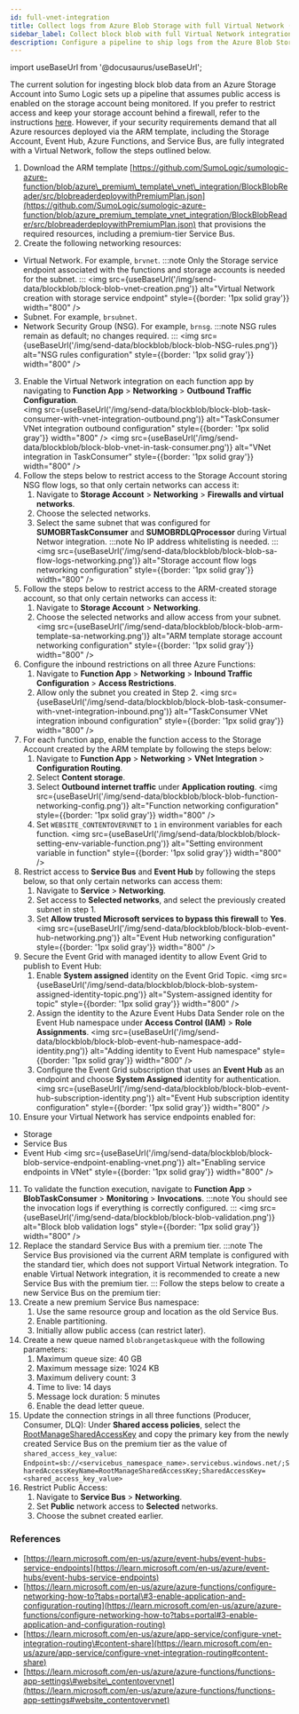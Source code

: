 ```yaml
---
id: full-vnet-integration
title: Collect logs from Azure Blob Storage with full Virtual Network (VNet) Integration
sidebar_label: Collect block blob with full Virtual Network integration
description: Configure a pipeline to ship logs from the Azure Blob Storage throughout the Virtual Network and then to an HTTP source on a hosted collector in Sumo Logic.
---
```


import useBaseUrl from '@docusaurus/useBaseUrl';

The current solution for ingesting block blob data from an Azure Storage Account into Sumo Logic sets up a pipeline that assumes public access is enabled on the storage account being monitored.
If you prefer to restrict access and keep your storage account behind a firewall, refer to the instructions [here](/docs/send-data/collect-from-other-data-sources/azure-blob-storage/block-blob/collect-logs/#step-3-enabling-vnet-integration-optional). However, if your security requirements demand that all Azure resources deployed via the ARM template, including the Storage Account, Event Hub, Azure Functions, and Service Bus, are fully integrated with a Virtual Network, follow the steps outlined below.

1. Download the ARM template [https://github.com/SumoLogic/sumologic-azure-function/blob/azure\_premium\_template\_vnet\_integration/BlockBlobReader/src/blobreaderdeploywithPremiumPlan.json](https://github.com/SumoLogic/sumologic-azure-function/blob/azure_premium_template_vnet_integration/BlockBlobReader/src/blobreaderdeploywithPremiumPlan.json) that provisions the required resources, including a premium-tier Service Bus.
2. Create the following networking resources:
- Virtual Network. For example, `brvnet`.
:::note
Only the Storage service endpoint associated with the functions and storage accounts is needed for the subnet.
:::
<img src={useBaseUrl('/img/send-data/blockblob/block-blob-vnet-creation.png')} alt="Virtual Network creation with storage service endpoint" style={{border: '1px solid gray'}} width="800" />
- Subnet. For example, `brsubnet`.
- Network Security Group (NSG). For example, `brnsg`.
:::note
NSG rules remain as default; no changes required.
:::
<img src={useBaseUrl('/img/send-data/blockblob/block-blob-NSG-rules.png')} alt="NSG rules configuration" style={{border: '1px solid gray'}} width="800" />
3. Enable the Virtual Network integration on each function app by navigating to **Function App** > **Networking** > **Outbound Traffic Configuration**.  
<img src={useBaseUrl('/img/send-data/blockblob/block-blob-task-consumer-with-vnet-integration-outbound.png')} alt="TaskConsumer VNet integration outbound configuration" style={{border: '1px solid gray'}} width="800" />
<img src={useBaseUrl('/img/send-data/blockblob/block-blob-vnet-in-task-consumer.png')} alt="VNet integration in TaskConsumer" style={{border: '1px solid gray'}} width="800" />
4. Follow the steps below to restrict access to the Storage Account storing NSG flow logs, so that only certain networks can access it:
   1. Navigate to **Storage Account** > **Networking** > **Firewalls and virtual networks**.
   2. Choose the selected networks.
   3. Select the same subnet that was configured for **SUMOBRTaskConsumer** and **SUMOBRDLQProcessor** during Virtual Networ integration.
   :::note
   No IP address whitelisting is needed.
   :::
   <img src={useBaseUrl('/img/send-data/blockblob/block-blob-sa-flow-logs-networking.png')} alt="Storage account flow logs networking configuration" style={{border: '1px solid gray'}} width="800" />
5. Follow the steps below to restrict access to the ARM-created storage account, so that only certain networks can access it:
   1. Navigate to **Storage Account** > **Networking**.
   2. Choose the selected networks and allow access from your subnet.   
   <img src={useBaseUrl('/img/send-data/blockblob/block-blob-arm-template-sa-networking.png')} alt="ARM template storage account networking configuration" style={{border: '1px solid gray'}} width="800" />
6. Configure the inbound restrictions on all three Azure Functions:
   1. Navigate to **Function App** > **Networking** > **Inbound Traffic Configuration** > **Access Restrictions**.
   2. Allow only the subnet you created in Step 2.
   <img src={useBaseUrl('/img/send-data/blockblob/block-blob-task-consumer-with-vnet-integration-inbound.png')} alt="TaskConsumer VNet integration inbound configuration" style={{border: '1px solid gray'}} width="800" />
7. For each function app, enable the function access to the Storage Account created by the ARM template by following the steps below:
   1. Navigate to **Function App** > **Networking** > **VNet Integration** > **Configuration Routing**.
   2. Select **Content storage**.
   3. Select **Outbound internet traffic** under **Application routing**.
   <img src={useBaseUrl('/img/send-data/blockblob/block-blob-function-networking-config.png')} alt="Function networking configuration" style={{border: '1px solid gray'}} width="800" />
   4. Set `WEBSITE_CONTENTOVERVNET` to `1` in environment variables for each function.
   <img src={useBaseUrl('/img/send-data/blockblob/block-setting-env-variable-function.png')} alt="Setting environment variable in function" style={{border: '1px solid gray'}} width="800" />
8. Restrict access to **Service Bus** and **Event Hub** by following the steps below, so that only certain networks can access them:
   1. Navigate to **Service** > **Networking**.
   2. Set access to **Selected networks**, and select the previously created subnet in step 1.
   3. Set **Allow trusted Microsoft services to bypass this firewall** to **Yes**.
   <img src={useBaseUrl('/img/send-data/blockblob/block-blob-event-hub-networking.png')} alt="Event Hub networking configuration" style={{border: '1px solid gray'}} width="800" />
9. Secure the Event Grid with managed identity to allow Event Grid to publish to Event Hub:
   1. Enable **System assigned** identity on the Event Grid Topic.
   <img src={useBaseUrl('/img/send-data/blockblob/block-blob-system-assigned-identity-topic.png')} alt="System-assigned identity for topic" style={{border: '1px solid gray'}} width="800" />
   2. Assign the identity to the Azure Event Hubs Data Sender role on the Event Hub namespace under **Access Control (IAM)** > **Role Assignments**.
   <img src={useBaseUrl('/img/send-data/blockblob/block-blob-event-hub-namespace-add-identity.png')} alt="Adding identity to Event Hub namespace" style={{border: '1px solid gray'}} width="800" />
   3. Configure the Event Grid subscription that uses an **Event Hub** as an endpoint and choose **System Assigned** identity for authentication.
   <img src={useBaseUrl('/img/send-data/blockblob/block-blob-event-hub-subscription-identity.png')} alt="Event Hub subscription identity configuration" style={{border: '1px solid gray'}} width="800" />
10. Ensure your Virtual Network has service endpoints enabled for:
- Storage
- Service Bus
- Event Hub
<img src={useBaseUrl('/img/send-data/blockblob/block-blob-service-endpoint-enabling-vnet.png')} alt="Enabling service endpoints in VNet" style={{border: '1px solid gray'}} width="800" />
11. To validate the function execution, navigate to **Function App** > **BlobTaskConsumer** > **Monitoring** > **Invocations**.
:::note
You should see the invocation logs if everything is correctly configured.
:::
<img src={useBaseUrl('/img/send-data/blockblob/block-blob-validation.png')} alt="Block blob validation logs" style={{border: '1px solid gray'}} width="800" />
12. Replace the standard Service Bus with a premium tier.
:::note
The Service Bus provisioned via the current ARM template is configured with the standard tier, which does not support Virtual Network integration. To enable Virtual Network integration, it is recommended to create a new Service Bus with the premium tier.
:::
Follow the steps below to create a new Service Bus on the premium tier:
1. Create a new premium Service Bus namespace:
   1. Use the same resource group and location as the old Service Bus.
   2. Enable partitioning.
   3. Initially allow public access (can restrict later).
2. Create a new queue named `blobrangetaskqueue` with the following parameters:
   1. Maximum queue size: 40 GB
   2. Maximum message size: 1024 KB
   3. Maximum delivery count: 3
   4. Time to live: 14 days
   5. Message lock duration: 5 minutes
   6. Enable the dead letter queue.
3. Update the connection strings in all three functions (Producer, Consumer, DLQ):
Under **Shared access policies**, select the [RootManageSharedAccessKey](https://portal.azure.com/#) and copy the primary key from the newly created Service Bus on the premium tier as the value of `shared_access_key_value`:  
`Endpoint=sb://<servicebus_namespace_name>.servicebus.windows.net/;SharedAccessKeyName=RootManageSharedAccessKey;SharedAccessKey=<shared_access_key_value>`
4. Restrict Public Access:
   1. Navigate to **Service Bus** > **Networking**.
   2. Set **Public** network access to **Selected** networks.
   3. Choose the subnet created earlier.

### References

- [https://learn.microsoft.com/en-us/azure/event-hubs/event-hubs-service-endpoints](https://learn.microsoft.com/en-us/azure/event-hubs/event-hubs-service-endpoints)  
- [https://learn.microsoft.com/en-us/azure/azure-functions/configure-networking-how-to?tabs=portal\#3-enable-application-and-configuration-routing](https://learn.microsoft.com/en-us/azure/azure-functions/configure-networking-how-to?tabs=portal#3-enable-application-and-configuration-routing)  
- [https://learn.microsoft.com/en-us/azure/app-service/configure-vnet-integration-routing\#content-share](https://learn.microsoft.com/en-us/azure/app-service/configure-vnet-integration-routing#content-share)  
- [https://learn.microsoft.com/en-us/azure/azure-functions/functions-app-settings\#website\_contentovervnet](https://learn.microsoft.com/en-us/azure/azure-functions/functions-app-settings#website_contentovervnet)
